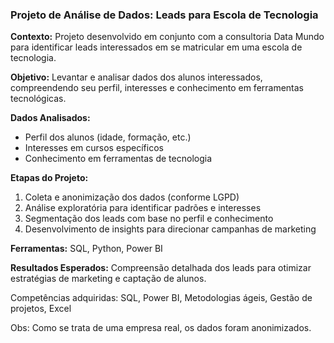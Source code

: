 ### Projeto de Análise de Dados: Leads para Escola de Tecnologia

**Contexto:** Projeto desenvolvido em conjunto com a consultoria Data Mundo para identificar leads interessados em se matricular em uma escola de tecnologia.

**Objetivo:** Levantar e analisar dados dos alunos interessados, compreendendo seu perfil, interesses e conhecimento em ferramentas tecnológicas.

**Dados Analisados:**
- Perfil dos alunos (idade, formação, etc.)
- Interesses em cursos específicos
- Conhecimento em ferramentas de tecnologia

**Etapas do Projeto:**
1. Coleta e anonimização dos dados (conforme LGPD)
2. Análise exploratória para identificar padrões e interesses
3. Segmentação dos leads com base no perfil e conhecimento
4. Desenvolvimento de insights para direcionar campanhas de marketing

**Ferramentas:** SQL, Python, Power BI

**Resultados Esperados:** Compreensão detalhada dos leads para otimizar estratégias de marketing e captação de alunos.

Competências adquiridas: SQL, Power BI, Metodologias ágeis, Gestão de projetos, Excel

Obs: Como se trata de uma empresa real, os dados foram anonimizados.
